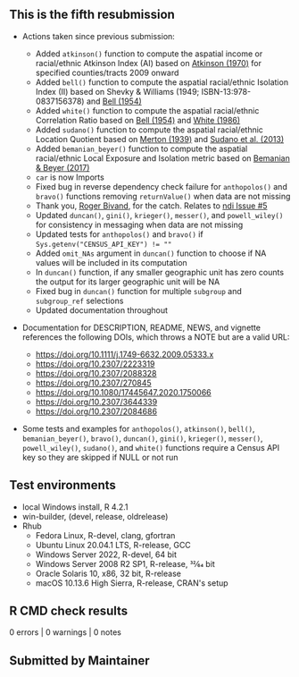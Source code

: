 ## This is the fifth resubmission

* Actions taken since previous submission:
  * Added `atkinson()` function to compute the aspatial income or racial/ethnic Atkinson Index (AI) based on [Atkinson (1970)](https://doi.org/10.1016/0022-0531(70)90039-6) for specified counties/tracts 2009 onward
  * Added `bell()` function to compute the aspatial racial/ethnic Isolation Index (II) based on Shevky & Williams (1949; ISBN-13:978-0837156378) and [Bell (1954)](https://doi.org/10.2307/2574118)
  * Added `white()` function to compute the aspatial racial/ethnic Correlation Ratio based on [Bell (1954)](https://doi.org/10.2307/2574118) and [White (1986)](https://doi.org/10.2307/3644339)
  * Added `sudano()` function to compute the aspatial racial/ethnic Location Quotient based on [Merton (1939)](https://doi.org/10.2307/2084686) and [Sudano et al. (2013)](https://doi.org/10.1016/j.healthplace.2012.09.015)
  * Added `bemanian_beyer()` function to compute the aspatial racial/ethnic Local Exposure and Isolation metric based on [Bemanian & Beyer (2017)](https://doi.org/10.1158/1055-9965.EPI-16-0926)
  * `car` is now Imports
  * Fixed bug in reverse dependency check failure for `anthopolos()` and `bravo()` functions removing `returnValue()` when data are not missing
  * Thank you, [Roger Bivand](https://github.com/rsbivand), for the catch. Relates to [ndi Issue #5](https://github.com/idblr/ndi/issues/5)
  * Updated `duncan()`, `gini()`, `krieger()`, `messer()`, and `powell_wiley()` for consistency in messaging when data are not missing
  * Updated tests for `anthopolos()` and `bravo()` if `Sys.getenv("CENSUS_API_KEY") != ""`
  * Added `omit_NAs` argument in `duncan()` function to choose if NA values will be included in its computation
  * In `duncan()` function, if any smaller geographic unit has zero counts the output for its larger geographic unit will be NA
  * Fixed bug in `duncan()` function for multiple `subgroup` and `subgroup_ref` selections
  * Updated documentation throughout

* Documentation for DESCRIPTION, README, NEWS, and vignette references the following DOIs, which throws a NOTE but are a valid URL:
  * <https://doi.org/10.1111/j.1749-6632.2009.05333.x>
  * <https://doi.org/10.2307/2223319>
  * <https://doi.org/10.2307/2088328>
  * <https://doi.org/10.2307/270845>
  * <https://doi.org/10.1080/17445647.2020.1750066>
  * <https://doi.org/10.2307/3644339>
  * <https://doi.org/10.2307/2084686>
  
* Some tests and examples for `anthopolos()`, `atkinson()`, `bell()`, `bemanian_beyer()`, `bravo()`, `duncan()`, `gini()`, `krieger()`, `messer()`, `powell_wiley()`, `sudano()`, and `white()` functions require a Census API key so they are skipped if NULL or not run

## Test environments
* local Windows install, R 4.2.1
* win-builder, (devel, release, oldrelease)
* Rhub
  * Fedora Linux, R-devel, clang, gfortran
  * Ubuntu Linux 20.04.1 LTS, R-release, GCC
  * Windows Server 2022, R-devel, 64 bit
  * Windows Server 2008 R2 SP1, R-release, 32⁄64 bit
  * Oracle Solaris 10, x86, 32 bit, R-release
  * macOS 10.13.6 High Sierra, R-release, CRAN's setup

## R CMD check results
0 errors | 0 warnings | 0 notes

## Submitted by Maintainer
